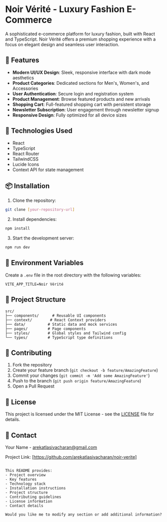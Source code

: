 # Noir Vérité - Luxury Fashion E-Commerce

A sophisticated e-commerce platform for luxury fashion, built with React and TypeScript. Noir Vérité offers a premium shopping experience with a focus on elegant design and seamless user interaction.

## 🌟 Features

- **Modern UI/UX Design**: Sleek, responsive interface with dark mode aesthetics
- **Product Categories**: Dedicated sections for Men's, Women's, and Accessories
- **User Authentication**: Secure login and registration system
- **Product Management**: Browse featured products and new arrivals
- **Shopping Cart**: Full-featured shopping cart with persistent storage
- **Newsletter Subscription**: User engagement through newsletter signup
- **Responsive Design**: Fully optimized for all device sizes

## 🚀 Technologies Used

- React
- TypeScript
- React Router
- TailwindCSS
- Lucide Icons
- Context API for state management

## 📦 Installation

1. Clone the repository:
```bash
git clone [your-repository-url]
```

2. Install dependencies:
```bash
npm install
```

3. Start the development server:
```bash
npm run dev
```

## 🔧 Environment Variables

Create a `.env` file in the root directory with the following variables:

```plaintext
VITE_APP_TITLE=Noir Vérité
```

## 📁 Project Structure

```plaintext
src/
├── components/      # Reusable UI components
├── context/        # React Context providers
├── data/          # Static data and mock services
├── pages/         # Page components
├── styles/        # Global styles and Tailwind config
└── types/         # TypeScript type definitions
```

## 🤝 Contributing

1. Fork the repository
2. Create your feature branch (`git checkout -b feature/AmazingFeature`)
3. Commit your changes (`git commit -m 'Add some AmazingFeature'`)
4. Push to the branch (`git push origin feature/AmazingFeature`)
5. Open a Pull Request

## 📝 License

This project is licensed under the MIT License - see the [LICENSE](LICENSE) file for details.

## 👥 Contact

Your Name - arekatlasivacharan@gmail.com

Project Link: [https://github.com/arekatlasivacharan/noir-verite]
```

This README provides:
- Project overview
- Key features
- Technology stack
- Installation instructions
- Project structure
- Contributing guidelines
- License information
- Contact details

Would you like me to modify any section or add additional information?
